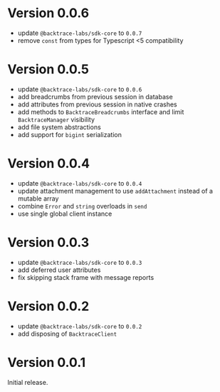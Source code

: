 # Version 0.0.6

-   update `@backtrace-labs/sdk-core` to `0.0.7`
-   remove `const` from types for Typescript <5 compatibility

# Version 0.0.5

-   update `@backtrace-labs/sdk-core` to `0.0.6`
-   add breadcrumbs from previous session in database
-   add attributes from previous session in native crashes
-   add methods to `BacktraceBreadcrumbs` interface and limit `BacktraceManager` visibility
-   add file system abstractions
-   add support for `bigint` serialization

# Version 0.0.4

-   update `@backtrace-labs/sdk-core` to `0.0.4`
-   update attachment management to use `addAttachment` instead of a mutable array
-   combine `Error` and `string` overloads in `send`
-   use single global client instance

# Version 0.0.3

-   update `@backtrace-labs/sdk-core` to `0.0.3`
-   add deferred user attributes
-   fix skipping stack frame with message reports

# Version 0.0.2

-   update `@backtrace-labs/sdk-core` to `0.0.2`
-   add disposing of `BacktraceClient`

# Version 0.0.1

Initial release.
